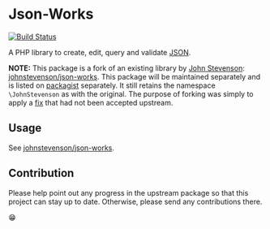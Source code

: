 # Json-Works

[![Build Status](https://travis-ci.org/aoberoi/json-works.png?branch=master)](https://travis-ci.org/aoberoi/json-works)

A PHP library to create, edit, query and validate [JSON](http://www.json.org/).

**NOTE:** This package is a fork of an existing library by [John Stevenson](https://github.com/johnstevenson):
[johnstevenson/json-works](https://github.com/johnstevenson/json-works). This package will be
maintained separately and is listed on [packagist](https://packagist.org) separately. It still
retains the namespace `\JohnStevenson` as with the original. The purpose of forking was simply to
apply a [fix](https://github.com/johnstevenson/json-works/pull/2) that had not been accepted
upstream.

## Usage

See [johnstevenson/json-works](https://github.com/johnstevenson/json-works).

## Contribution

Please help point out any progress in the upstream package so that this project can stay up to date.
Otherwise, please send any contributions there.

:grin:
